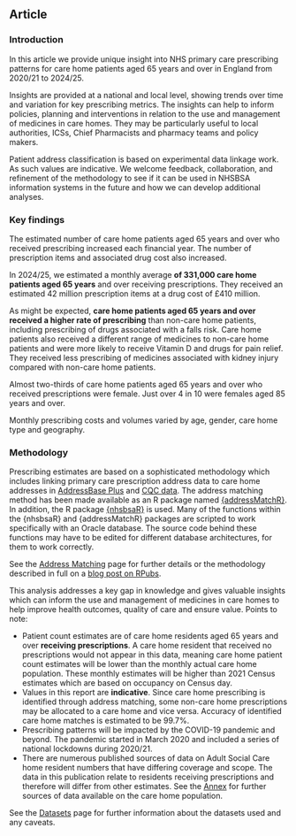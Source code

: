 ## Article

### Introduction

In this article we provide unique insight into NHS primary care prescribing patterns for care home patients aged 65 years and over in England from 2020/21 to 2024/25.

Insights are provided at a national and local level, showing trends over time and variation for key prescribing metrics. The insights can help to inform policies, planning and interventions in relation to the use and management of medicines in care homes. They may be particularly useful to local authorities, ICSs, Chief Pharmacists and pharmacy teams and policy makers.

Patient address classification is based on experimental data linkage work. As such values are indicative. We welcome feedback, collaboration, and refinement of the methodology to see if it can be used in NHSBSA information systems in the future and how we can develop additional analyses.

### Key findings

The estimated number of care home patients aged 65 years and over who received prescribing increased each financial year. The number of prescription items and associated drug cost also increased.

In 2024/25, we estimated a monthly average __of 331,000 care home patients aged 65 years__ and over receiving prescriptions. They received an estimated 42 million prescription items at a drug cost of £410 million.

As might be expected, __care home patients aged 65 years and over received a higher rate of prescribing__ than non-care home patients, including prescribing of drugs associated with a falls risk. Care home patients also received a different range of medicines to non-care home patients and were more likely to receive Vitamin D and drugs for pain relief. They received less prescribing of medicines associated with kidney injury compared with non-care home patients.

Almost two-thirds of care home patients aged 65 years and over who received prescriptions were female. Just over 4 in 10 were females aged 85 years and over. 

Monthly prescribing costs and volumes varied by age, gender, care home type and geography.

### Methodology

Prescribing estimates are based on a sophisticated methodology which includes linking primary care prescription address data to care home addresses in [AddressBase Plus](https://www.ordnancesurvey.co.uk/business-government/products/addressbase) and [CQC data](https://anypoint.mulesoft.com/exchange/portals/care-quality-commission-5/4d36bd23-127d-4acf-8903-ba292ea615d4/cqc-syndication-1/). The address matching method has been made available as an R package named [{addressMatchR}](https://github.com/nhsbsa-data-analytics/addressMatchR). In addition, the R package [{nhsbsaR}](https://github.com/nhsbsa-data-analytics/nhsbsaR) is used. Many of the functions within the {nhsbsaR} and {addressMatchR} packages are scripted to work specifically with an Oracle database. The source code behind these functions may have to be edited for different database architectures, for them to work correctly.

See the [Address Matching](http://127.0.0.1/Address_Matching) page for further details or the methodology described in full on a [blog post on RPubs](https://rpubs.com/nhsbsa-data-analytics/methodology).

This analysis addresses a key gap in knowledge and gives valuable insights which can inform the use and management of medicines in care homes to help improve health outcomes, quality of care and ensure value. Points to note:

- Patient count estimates are of care home residents aged 65 years and over __receiving prescriptions__. A care home resident that received no prescriptions would not appear in this data, meaning care home patient count estimates will be lower than the monthly actual care home population. These monthly estimates will be higher than 2021 Census estimates which are based on occupancy on Census day.
- Values in this report are __indicative__. Since care home prescribing is identified through address matching, some non-care home prescriptions may be allocated to a care home and vice versa. Accuracy of identified care home matches is estimated to be 99.7%.
- Prescribing patterns will be impacted by the COVID-19 pandemic and beyond. The pandemic started in March 2020 and included a series of national lockdowns during 2020/21.
- There are numerous published sources of data on Adult Social Care home resident numbers that have differing coverage and scope. The data in this publication relate to residents receiving prescriptions and therefore will differ from other estimates. See the [Annex](http://127.0.0.1/Annex) for further sources of data available on the care home population.

See the [Datasets](http://127.0.0.1/Datasets) page for further information about the datasets used and any caveats.
